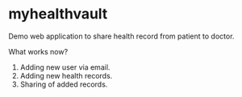 # myhealthvault
Demo web application to share health record from patient to doctor.

What works now?
1. Adding new user via email.
2. Adding new health records.
3. Sharing of added records.
